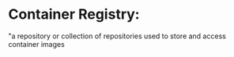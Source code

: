 # Container Registry:
"a repository or collection of repositories used to store and access container images
